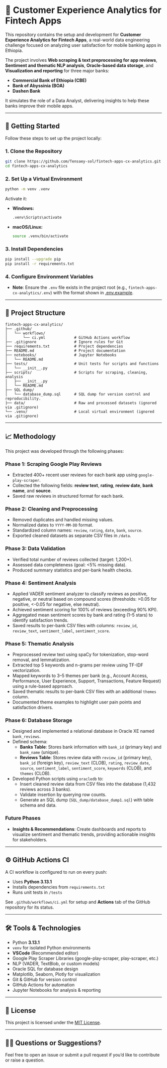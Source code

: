 # 📱 Customer Experience Analytics for Fintech Apps

This repository contains the setup and development for **Customer Experience Analytics for Fintech Apps**, a real-world data engineering challenge focused on analyzing user satisfaction for mobile banking apps in Ethiopia.

The project involves **Web scraping & text preprocessing for app reviews**, **Sentiment and thematic NLP analysis**, **Oracle-based data storage**, and **Visualization and reporting** for three major banks:

- **Commercial Bank of Ethiopia (CBE)**
- **Bank of Abyssinia (BOA)**
- **Dashen Bank**

It simulates the role of a Data Analyst, delivering insights to help these banks improve their mobile apps.

---

## 🚀 Getting Started

Follow these steps to set up the project locally:

### 1. Clone the Repository

```bash
git clone https://github.com/Tensaey-sol/fintech-apps-cx-analytics.git
cd fintech-apps-cx-analytics
```

### 2. Set Up a Virtual Environment

```bash
python -m venv .venv
```

Activate it:

- **Windows:**

  ```bash
  .venv\Scripts\activate
  ```

- **macOS/Linux:**
  ```bash
  source .venv/bin/activate
  ```

### 3. Install Dependencies

```bash
pip install --upgrade pip
pip install -r requirements.txt
```

### 4. Configure Environment Variables

- **Note**: Ensure the `.env` file exists in the project root (e.g., `fintech-apps-cx-analytics/.env`) with the format shown in [.env.example](.env.example).

---

## 📂 Project Structure

```
fintech-apps-cx-analytics/
├── .github/
│   └── workflows/
│       └── ci.yml             # GitHub Actions workflow
├── .gitignore                 # Ignore rules for Git
├── requirements.txt           # Project dependencies
├── README.md                  # Project documentation
├── notebooks/                 # Jupyter Notebooks
│   └── README.md
├── tests/                     # Unit tests for scripts and functions
│   └── __init__.py
├── scripts/                   # Scripts for scraping, cleaning, analysis
│   ├── __init__.py
│   └── README.md
├── SQL dump/
│   └── database_dump.sql      # SQL dump for version control and reproducibility.
├── data/                      # Raw and processed datasets (ignored via .gitignore)
└── .venv/                     # Local virtual environment (ignored via .gitignore)
```

---

## 📈 Methodology

This project was developed through the following phases:

### Phase 1: Scraping Google Play Reviews

- Extracted 400+ recent user reviews for each bank app using `google-play-scraper`.
- Collected the following fields: **review text**, **rating**, **review date**, **bank name**, and **source**.
- Saved raw reviews in structured format for each bank.

### Phase 2: Cleaning and Preprocessing

- Removed duplicates and handled missing values.
- Normalized dates to `YYYY-MM-DD` format.
- Standardized column names: `review`, `rating`, `date`, `bank`, `source`.
- Exported cleaned datasets as separate CSV files in `/data`.

### Phase 3: Data Validation

- Verified total number of reviews collected (target: 1,200+).
- Assessed data completeness (goal: <5% missing data).
- Produced summary statistics and per-bank health checks.

### Phase 4: Sentiment Analysis

- Applied VADER sentiment analyzer to classify reviews as positive, negative, or neutral based on compound scores (thresholds: >0.05 for positive, <-0.05 for negative, else neutral).
- Achieved sentiment scoring for 100% of reviews (exceeding 90% KPI).
- Aggregated mean sentiment scores by bank and rating (1–5 stars) to identify satisfaction trends.
- Saved results to per-bank CSV files with columns: `review_id`, `review_text`, `sentiment_label`, `sentiment_score`.

### Phase 5: Thematic Analysis

- Preprocessed review text using spaCy for tokenization, stop-word removal, and lemmatization.
- Extracted top 5 keywords and n-grams per review using TF-IDF vectorization.
- Mapped keywords to 3–5 themes per bank (e.g., Account Access, Performance, User Experience, Support, Transactions, Feature Request) using a rule-based approach.
- Saved thematic results to per-bank CSV files with an additional `themes` column.
- Documented theme examples to highlight user pain points and satisfaction drivers.

### Phase 6: Database Storage

- Designed and implemented a relational database in Oracle XE named `bank_reviews`.
- Defined schema:
  - **Banks Table**: Stores bank information with `bank_id` (primary key) and `bank_name` (unique).
  - **Reviews Table**: Stores review data with `review_id` (primary key), `bank_id` (foreign key), `review_text` (CLOB), `rating`, `review_date`, `source`, `sentiment_label`, `sentiment_score`, `keywords` (CLOB), and `themes` (CLOB).
- Developed Python scripts using `oracledb` to:
  - Insert cleaned review data from CSV files into the database (1,432 reviews across 3 banks).
  - Validate insertion by querying row counts.
  - Generate an SQL dump (`SQL_dump/database_dump1.sql`) with table schema and data.

### Future Phases

- **Insights & Recommendations**: Create dashboards and reports to visualize sentiment and thematic trends, providing actionable insights for stakeholders.

---

## ⚙️ GitHub Actions CI

A CI workflow is configured to run on every push:

- Uses **Python 3.13.1**
- Installs dependencies from `requirements.txt`
- Runs unit tests in `/tests`

See `.github/workflows/ci.yml` for setup and **Actions** tab of the GitHub repository for its status.

---

## 🛠 Tools & Technologies

- Python **3.13.1**
- `venv` for isolated Python environments
- **VSCode** (Recommended editor)
- Google Play Scraper Libraries (google-play-scraper, play-scraper, etc.)
- NLP (VADER, TextBlob, or custom models)
- Oracle SQL for database design
- Matplotlib, Seaborn, Plotly for visualization
- Git & GitHub for version control
- GitHub Actions for automation
- Jupyter Notebooks for analysis & reporting

---

## 📄 License

This project is licensed under the [MIT License](LICENSE).

---

## 🙋‍♀️ Questions or Suggestions?

Feel free to open an issue or submit a pull request if you’d like to contribute or raise a question.
